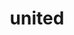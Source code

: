 ---
pid: llg105
title: united
location_transcription: 
coordinates: "[-75.172546874807, 40.033634449672]"
zipcode: '19125'
gen_neighborhood: River Wards
neighborhood: Fishtown,Kensington
outside_phl: 
age: '17'
age_range: 13-19
instagram: 
image_file_name: llg_105.jpg
proposal_transcription: flags
topic: Globalism,Politics,Unity,Love
topic_summary: 0, 0, 0, 0
type: Sculpture Statue
keywords_other: circle, round tables, tables, flags, peace, united
credit: Taina Broadus
image_labels: 
twitter: 
facebook: 
permalink: "/monuments/llg105/"
layout: item-page
---